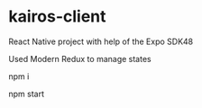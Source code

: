 # kairos-client

React Native project with help of the Expo SDK48

Used Modern Redux to manage states

npm i

npm start
